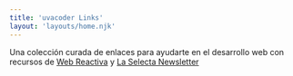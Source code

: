 ```yaml
---
title: 'uvacoder Links'
layout: 'layouts/home.njk'
---
```


Una colección curada de enlaces para ayudarte en el desarrollo web con recursos de [Web Reactiva](https://danielprimo.io) y [La Selecta Newsletter](https://laselectanewsletter.com/) 

